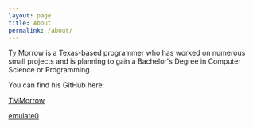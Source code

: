 ```yaml
---
layout: page
title: About
permalink: /about/
---
```


Ty Morrow is a Texas-based programmer who has worked on numerous small projects and is planning to gain a Bachelor's Degree in Computer Science or Programming.

You can find his GitHub here:

[TMMorrow](https://github.com/TMMorrow)

[emulate0](https://github.com/emulate0)